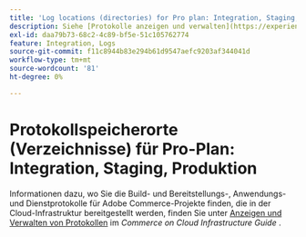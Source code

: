 ```yaml
---
title: 'Log locations (directories) for Pro plan: Integration, Staging, Production'
description: Siehe [Protokolle anzeigen und verwalten](https://experienceleague.adobe.com/docs/commerce-cloud-service/user-guide/develop/test/log-locations.html) im *Commerce on Cloud Infrastructure Guide*, um zu erfahren, wo Sie die Build- und Bereitstellungs-, Anwendungs- und Service-Protokolle für Ihr Projekt finden.
exl-id: daa79b73-68c2-4c89-bf5e-51c105762774
feature: Integration, Logs
source-git-commit: f11c8944b83e294b61d9547aefc9203af344041d
workflow-type: tm+mt
source-wordcount: '81'
ht-degree: 0%

---
```


# Protokollspeicherorte (Verzeichnisse) für Pro-Plan: Integration, Staging, Produktion

Informationen dazu, wo Sie die Build- und Bereitstellungs-, Anwendungs- und Dienstprotokolle für Adobe Commerce-Projekte finden, die in der Cloud-Infrastruktur bereitgestellt werden, finden Sie unter [Anzeigen und Verwalten von Protokollen](https://experienceleague.adobe.com/docs/commerce-cloud-service/user-guide/develop/test/log-locations.html) im *Commerce on Cloud Infrastructure Guide* .
